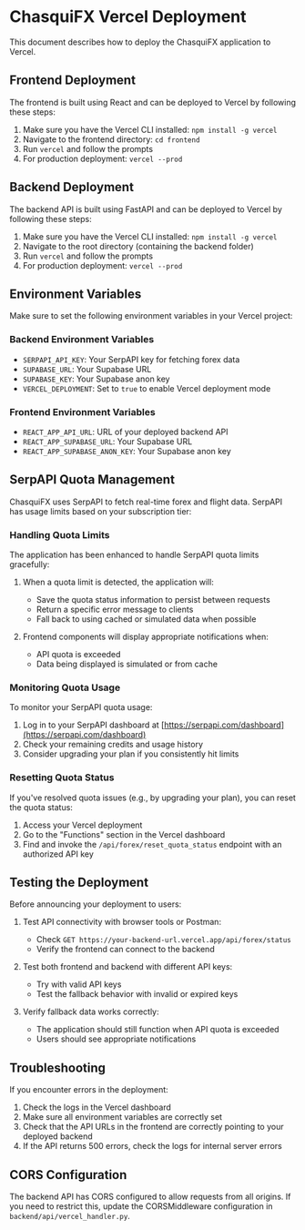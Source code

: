 # ChasquiFX Vercel Deployment

This document describes how to deploy the ChasquiFX application to Vercel.

## Frontend Deployment

The frontend is built using React and can be deployed to Vercel by following these steps:

1. Make sure you have the Vercel CLI installed: `npm install -g vercel`
2. Navigate to the frontend directory: `cd frontend`
3. Run `vercel` and follow the prompts
4. For production deployment: `vercel --prod`

## Backend Deployment

The backend API is built using FastAPI and can be deployed to Vercel by following these steps:

1. Make sure you have the Vercel CLI installed: `npm install -g vercel`
2. Navigate to the root directory (containing the backend folder)
3. Run `vercel` and follow the prompts
4. For production deployment: `vercel --prod`

## Environment Variables

Make sure to set the following environment variables in your Vercel project:

### Backend Environment Variables

- `SERPAPI_API_KEY`: Your SerpAPI key for fetching forex data
- `SUPABASE_URL`: Your Supabase URL
- `SUPABASE_KEY`: Your Supabase anon key
- `VERCEL_DEPLOYMENT`: Set to `true` to enable Vercel deployment mode

### Frontend Environment Variables

- `REACT_APP_API_URL`: URL of your deployed backend API
- `REACT_APP_SUPABASE_URL`: Your Supabase URL
- `REACT_APP_SUPABASE_ANON_KEY`: Your Supabase anon key

## SerpAPI Quota Management

ChasquiFX uses SerpAPI to fetch real-time forex and flight data. SerpAPI has usage limits based on your subscription tier:

### Handling Quota Limits

The application has been enhanced to handle SerpAPI quota limits gracefully:

1. When a quota limit is detected, the application will:

   - Save the quota status information to persist between requests
   - Return a specific error message to clients
   - Fall back to using cached or simulated data when possible

2. Frontend components will display appropriate notifications when:
   - API quota is exceeded
   - Data being displayed is simulated or from cache

### Monitoring Quota Usage

To monitor your SerpAPI quota usage:

1. Log in to your SerpAPI dashboard at [https://serpapi.com/dashboard](https://serpapi.com/dashboard)
2. Check your remaining credits and usage history
3. Consider upgrading your plan if you consistently hit limits

### Resetting Quota Status

If you've resolved quota issues (e.g., by upgrading your plan), you can reset the quota status:

1. Access your Vercel deployment
2. Go to the "Functions" section in the Vercel dashboard
3. Find and invoke the `/api/forex/reset_quota_status` endpoint with an authorized API key

## Testing the Deployment

Before announcing your deployment to users:

1. Test API connectivity with browser tools or Postman:

   - Check `GET https://your-backend-url.vercel.app/api/forex/status`
   - Verify the frontend can connect to the backend

2. Test both frontend and backend with different API keys:

   - Try with valid API keys
   - Test the fallback behavior with invalid or expired keys

3. Verify fallback data works correctly:
   - The application should still function when API quota is exceeded
   - Users should see appropriate notifications

## Troubleshooting

If you encounter errors in the deployment:

1. Check the logs in the Vercel dashboard
2. Make sure all environment variables are correctly set
3. Check that the API URLs in the frontend are correctly pointing to your deployed backend
4. If the API returns 500 errors, check the logs for internal server errors

## CORS Configuration

The backend API has CORS configured to allow requests from all origins. If you need to restrict this, update the CORSMiddleware configuration in `backend/api/vercel_handler.py`.

